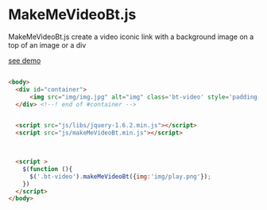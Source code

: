# MakeMeVideoBt.js #
MakeMeVideoBt.js create a video iconic link with a background image on a top of an image or a div


 [see demo](http://makemevideobt.apps.5emeg.com/)



```html

<body>
  <div id="container">
      <img src="img/img.jpg" alt="img" class='bt-video' style='padding-left:50px;margin-top:50px'>
  </div> <!--! end of #container -->


  <script src="js/libs/jquery-1.6.2.min.js"></script>
  <script src="js/makeMeVideoBt.min.js"></script>

  

  <script >
    $(function (){
      $('.bt-video').makeMeVideoBt({img:'img/play.png'});
    })
  </script>
</body>
```
